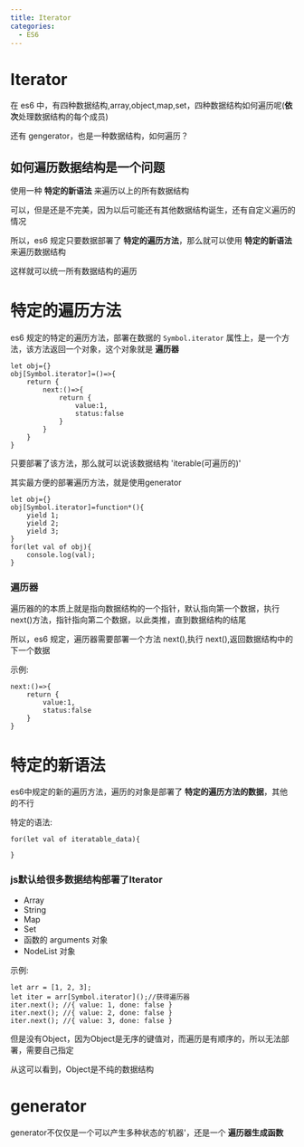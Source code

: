 ```yaml
---
title: Iterator
categories:
  - ES6
---
```


# Iterator

在 es6 中，有四种数据结构,array,object,map,set，四种数据结构如何遍历呢\(**依次**处理数据结构的每个成员\)

还有 gengerator，也是一种数据结构，如何遍历？

## 如何遍历数据结构是一个问题

使用一种 **特定的新语法** 来遍历以上的所有数据结构

可以，但是还是不完美，因为以后可能还有其他数据结构诞生，还有自定义遍历的情况

所以，es6 规定只要数据部署了 **特定的遍历方法**，那么就可以使用 **特定的新语法**来遍历数据结构

这样就可以统一所有数据结构的遍历

# 特定的遍历方法

es6 规定的特定的遍历方法，部署在数据的 `Symbol.iterator` 属性上，是一个方法，该方法返回一个对象，这个对象就是 **遍历器**

```
let obj={}
obj[Symbol.iterator]=()=>{
    return {
        next:()=>{
            return {
                value:1,
                status:false
            }
        }
    }
}
```

只要部署了该方法，那么就可以说该数据结构 'iterable\(可遍历的\)'

其实最方便的部署遍历方法，就是使用generator

```
let obj={}
obj[Symbol.iterator]=function*(){
    yield 1;
    yield 2;
    yield 3;
}
for(let val of obj){
    console.log(val);
}
```

### 遍历器

遍历器的的本质上就是指向数据结构的一个指针，默认指向第一个数据，执行 next\(\)方法，指针指向第二个数据，以此类推，直到数据结构的结尾

所以，es6 规定，遍历器需要部署一个方法 next\(\),执行 next\(\),返回数据结构中的下一个数据

示例:

```
next:()=>{
    return {
        value:1,
        status:false
    }
}
```

# 特定的新语法

es6中规定的新的遍历方法，遍历的对象是部署了 **特定的遍历方法的数据**，其他的不行

特定的语法:

```
for(let val of iteratable_data){

}
```

### js**默认给很多数据结构**部署了Iterator

* Array
* String
* Map
* Set
* 函数的 arguments 对象
* NodeList 对象

示例:

```
let arr = [1, 2, 3];
let iter = arr[Symbol.iterator]();//获得遍历器
iter.next(); //{ value: 1, done: false }
iter.next(); //{ value: 2, done: false }
iter.next(); //{ value: 3, done: false }
```

但是没有Object，因为Object是无序的键值对，而遍历是有顺序的，所以无法部署，需要自己指定

从这可以看到，Object是不纯的数据结构

# generator

generator不仅仅是一个可以产生多种状态的'机器'，还是一个 **遍历器生成函数**


